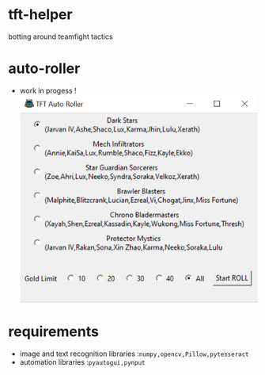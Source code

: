 # tft-helper
botting around teamfight tactics
# auto-roller
- work in progess !
![Auto-Roller](https://github.com/Racherin/tft-helper/blob/master/img/auto-roller.png)

# requirements
- image and text recognition libraries :```numpy,opencv,Pillow,pytesseract```
- automation libraries :```pyautogui,pynput```


